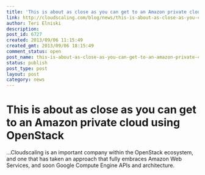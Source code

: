 ```yaml
---
title: 'This is about as close as you can get to an Amazon private cloud using OpenStack'
link: http://cloudscaling.com/blog/news/this-is-about-as-close-as-you-can-get-to-an-amazon-private-cloud-using-openstack/
author: Teri Elniski
description: 
post_id: 6727
created: 2013/09/06 11:15:49
created_gmt: 2013/09/06 18:15:49
comment_status: open
post_name: this-is-about-as-close-as-you-can-get-to-an-amazon-private-cloud-using-openstack
status: publish
post_type: post
layout: post
category: news
---
```


# This is about as close as you can get to an Amazon private cloud using OpenStack

...Cloudscaling is an important company within the OpenStack ecosystem, and one that has taken an approach that fully embraces Amazon Web Services, and soon Google Compute Engine APIs and architecture.
